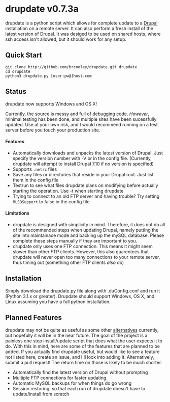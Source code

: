 # drupdate v0.7.3a #

drupdate is a python script which allows for complete update to a [Drupal](http://www.drupal.org) installation on a remote server.  It can also perform a fresh install of the latest version of Drupal.  It was desiged to be used on shared hosts, where ssh access isn't allowed, but it should work for any setup.

## Quick Start ##

    git clone http://github.com/brcooley/drupdate.git drupdate
    cd drupdate
    python3 drupdate.py [user:pw@]host.com

## Status ##

drupdate now supports Windows and OS X!

Currently, the source is messy and full of debugging code.  _However_, minimal testing has been done, and multiple sites have been sucessfully updated.  Use at your own risk, and I would recommend running on a test server before you touch your production site.

#### Features ####

 + Automatically downloads and unpacks the latest version of Drupal.  Just specify the version number with -V or in the config file.  (Currently, drupdate will attempt to install Drupal 7.10 if no version is specified)
 + Supports `.netrc` files
 + Save any files or directories that reside in your Drupal root.  Just list them in the config file
 + Testrun to see what files drupdate plans on modifying before actually starting the operation.  Use -t when starting drupdate
 + Trying to connect to an old FTP server and having trouble?  Try setting `MLSDSupport` to false in the config file

#### Limitations ####

 + drupdate is designed with simplicity in mind.  Therefore, it does not do all of the recommended steps when updating Drupal, namely putting the site into maintainace mode and backing up the mySQL database.  Please complete these steps manually if they are important to you.
 + drupdate only uses one FTP connection.  This means it might seem slower than other FTP clients.  However, this also guarentees that drupdate will never open too many connections to your remote server, thus timing out (something other FTP clients _also_ do)

## Installation ##

Simply download the drupdate.py file along with .duConfig.conf and run it (Python 3.1.x or greater).  Drupdate should support Windows, OS X, and Linux assuming you have a full python installation.

## Planned Features ##

drupdate may not be quite as useful as some other [alternatives](http://drush.ws) currently, but hopefully it will be in the near future.  The goal of the project is a painless one step install/update script that does what the user expects it to do.  With this in mind, here are some of the features that are planned to be added.  If you actually find drupdate useful, but would like to see a feature not listed here, create an issue, and I'll look into adding it.  Alternatively, submit a pull request!  The return time on those is likely to be much shorter.

+ Automatically find the latest version of Drupal without prompting
+ Multiple FTP connections for faster updating.
+ Automatic MySQL backups for when things do go wrong
+ Session restoring, so that each run of drupdate doesn't have to update/install from scratch

